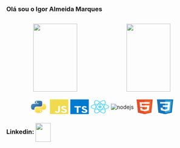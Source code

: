 ### Olá sou o Igor Almeida Marques

##

<div align="center">
  <img width="48%" height="180em" src="https://github-readme-stats.vercel.app/api?username=igualmeidam&show_icons=true&theme=tokyonight&include_all_commits=true&count_private=true">
  <img width="48%" height="180em" src="https://github-readme-stats.vercel.app/api/top-langs/?username=igualmeidam&layout=compact&langs_count=7&theme=tokyonight"
  </div>

<div style="display: inline_block"><br>
  <img align="center" alt="python" height="40" width="50" src="https://raw.githubusercontent.com/devicons/devicon/master/icons/python/python-original.svg">
  <img align="center" alt="js" height="40" width="50" src="https://raw.githubusercontent.com/devicons/devicon/master/icons/javascript/javascript-plain.svg">
  <img align="center" alt="ts" height="40" width="50" src="https://raw.githubusercontent.com/devicons/devicon/master/icons/typescript/typescript-plain.svg">
  <img align="center" alt="react" height="40" width="50" src="https://raw.githubusercontent.com/devicons/devicon/master/icons/react/react-original.svg">
  <img align="center" alt="nodejs" height="40" width="50" src="https://cdn.jsdelivr.net/gh/devicons/devicon/icons/nodejs/nodejs-original.svg">
  <img align="center" alt="HTML" height="40" width="50" src="https://raw.githubusercontent.com/devicons/devicon/master/icons/html5/html5-original.svg">
  <img align="center" alt="CSS" height="40" width="50" src="https://raw.githubusercontent.com/devicons/devicon/master/icons/css3/css3-original.svg">
</div>

<h3 align="left">
  Linkedin:
  <a href="https://www.linkedin.com/in/igualmeidam/" target="_blank">
    <img align="center" src="https://cdn.jsdelivr.net/gh/devicons/devicon/icons/linkedin/linkedin-original.svg" width="40" height="50">
  </a>      
</h3>




  
  




